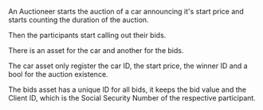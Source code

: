 An Auctioneer starts the auction of a car announcing it's start price and  starts counting the duration of the auction.

Then the participants start calling out their bids. 

There is an asset for the car and another for the bids. 

The car asset only register the car ID, the start price, the winner ID and a bool for the auction existence.

The bids asset has a unique ID for all bids, it keeps the bid value and the Client ID, which is the Social
Security Number of the respective participant.
